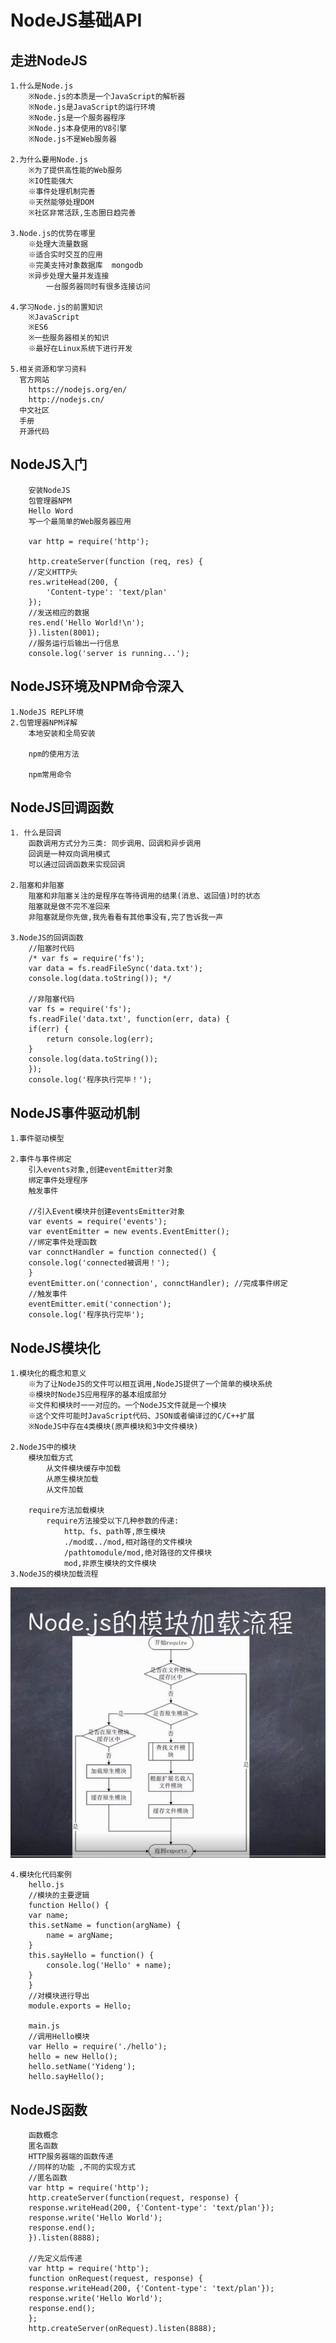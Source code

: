 # NodeJS基础API

## 走进NodeJS
    1.什么是Node.js
        ※Node.js的本质是一个JavaScript的解析器
        ※Node.js是JavaScript的运行环境
        ※Node.js是一个服务器程序
        ※Node.js本身使用的V8引擎
        ※Node.js不是Web服务器

    2.为什么要用Node.js
        ※为了提供高性能的Web服务
        ※IO性能强大
        ※事件处理机制完善
        ※天然能够处理DOM
        ※社区非常活跃,生态圈日趋完善

    3.Node.js的优势在哪里
        ※处理大流量数据
        ※适合实时交互的应用
        ※完美支持对象数据库  mongodb
        ※异步处理大量并发连接
            一台服务器同时有很多连接访问

    4.学习Node.js的前置知识
        ※JavaScript
        ※ES6
        ※一些服务器相关的知识
        ※最好在Linux系统下进行开发

    5.相关资源和学习资料
      官方网站
        https://nodejs.org/en/
        http://nodejs.cn/
      中文社区
      手册
      开源代码

## NodeJS入门
        安装NodeJS
        包管理器NPM
        Hello Word
        写一个最简单的Web服务器应用

        var http = require('http');

        http.createServer(function (req, res) {
        //定义HTTP头
        res.writeHead(200, {
            'Content-type': 'text/plan'
        });
        //发送相应的数据
        res.end('Hello World!\n');
        }).listen(8001);
        //服务运行后输出一行信息
        console.log('server is running...');

## NodeJS环境及NPM命令深入

    1.NodeJS REPL环境
    2.包管理器NPM详解
        本地安装和全局安装

        npm的使用方法

        npm常用命令

## NodeJS回调函数
    
    1. 什么是回调 
        函数调用方式分为三类: 同步调用、回调和异步调用
        回调是一种双向调用模式
        可以通过回调函数来实现回调

    2.阻塞和非阻塞
        阻塞和非阻塞关注的是程序在等待调用的结果(消息、返回值)时的状态
        阻塞就是做不完不准回来
        非阻塞就是你先做,我先看看有其他事没有,完了告诉我一声

    3.NodeJS的回调函数
        //阻塞时代码
        /* var fs = require('fs');
        var data = fs.readFileSync('data.txt');
        console.log(data.toString()); */

        //非阻塞代码
        var fs = require('fs');
        fs.readFile('data.txt', function(err, data) {
        if(err) {
            return console.log(err);
        }
        console.log(data.toString());
        });
        console.log('程序执行完毕！');

## NodeJS事件驱动机制

    1.事件驱动模型

    2.事件与事件绑定
        引入events对象,创建eventEmitter对象
        绑定事件处理程序
        触发事件

        //引入Event模块并创建eventsEmitter对象
        var events = require('events');
        var eventEmitter = new events.EventEmitter();
        //绑定事件处理函数
        var connctHandler = function connected() {
        console.log('connected被调用！');
        }
        eventEmitter.on('connection', connctHandler); //完成事件绑定
        //触发事件
        eventEmitter.emit('connection');
        console.log('程序执行完毕');

## NodeJS模块化

    1.模块化的概念和意义
        ※为了让NodeJS的文件可以相互调用,NodeJS提供了一个简单的模块系统
        ※模块时NodeJS应用程序的基本组成部分
        ※文件和模块时一一对应的。一个NodeJS文件就是一个模块
        ※这个文件可能时JavaScript代码、JSON或者编译过的C/C++扩展
        ※NodeJS中存在4类模块(原声模块和3中文件模块)

    2.NodeJS中的模块
        模块加载方式
            从文件模块缓存中加载
            从原生模块加载
            从文件加载
        
        require方法加载模块
            require方法接受以下几种参数的传递:
                http、fs、path等,原生模块
                ./mod或../mod,相对路径的文件模块
                /pathtomodule/mod,绝对路径的文件模块
                mod,非原生模块的文件模块
    3.NodeJS的模块加载流程
![](images/NodeJS的模块加载流程.png)

    4.模块化代码案例
        hello.js
        //模块的主要逻辑
        function Hello() {
        var name;
        this.setName = function(argName) {
            name = argName;
        }
        this.sayHello = function() {
            console.log('Hello' + name);
        }
        }
        //对模块进行导出
        module.exports = Hello;

        main.js
        //调用Hello模块
        var Hello = require('./hello');
        hello = new Hello();
        hello.setName('Yideng');
        hello.sayHello();

## NodeJS函数
        函数概念
        匿名函数
        HTTP服务器端的函数传递
        //同样的功能 ,不同的实现方式
        //匿名函数
        var http = require('http');
        http.createServer(function(request, response) {
        response.writeHead(200, {'Content-type': 'text/plan'});
        response.write('Hello World');
        response.end();
        }).listen(8888);

        //先定义后传递
        var http = require('http');
        function onRequest(request, response) {
        response.writeHead(200, {'Content-type': 'text/plan'});
        response.write('Hello World');
        response.end();
        };
        http.createServer(onRequest).listen(8888);
